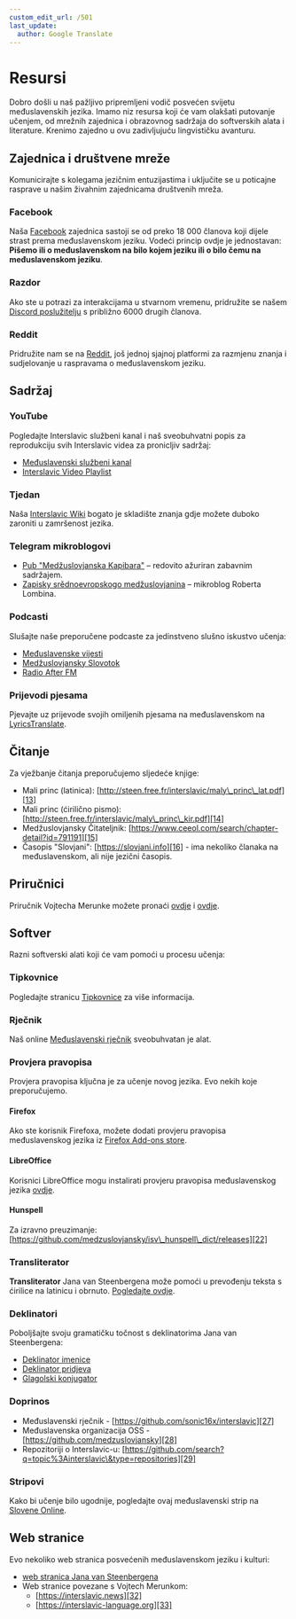 ```yaml
---
custom_edit_url: /501
last_update:
  author: Google Translate
---
```


# Resursi

Dobro došli u naš pažljivo pripremljeni vodič posvećen svijetu međuslavenskih jezika. Imamo niz resursa koji će vam olakšati putovanje učenjem, od mrežnih zajednica i obrazovnog sadržaja do softverskih alata i literature. Krenimo zajedno u ovu zadivljujuću lingvističku avanturu.

## Zajednica i društvene mreže

Komunicirajte s kolegama jezičnim entuzijastima i uključite se u poticajne rasprave u našim živahnim zajednicama društvenih mreža.

### Facebook

Naša [Facebook][1] zajednica sastoji se od preko 18 000 članova koji dijele strast prema međuslavenskom jeziku. Vodeći princip ovdje je jednostavan: **Pišemo ili o međuslavenskom na bilo kojem jeziku ili o bilo čemu na međuslavenskom jeziku**.

### Razdor

Ako ste u potrazi za interakcijama u stvarnom vremenu, pridružite se našem [Discord poslužitelju][2] s približno 6000 drugih članova.

### Reddit

Pridružite nam se na [Reddit][3], još jednoj sjajnoj platformi za razmjenu znanja i sudjelovanje u raspravama o međuslavenskom jeziku.

## Sadržaj

### YouTube

Pogledajte Interslavic službeni kanal i naš sveobuhvatni popis za reprodukciju svih Interslavic videa za pronicljiv sadržaj:

- [Međuslavenski službeni kanal][4]
- [Interslavic Video Playlist][5]

### Tjedan

Naša [Interslavic Wiki][6] bogato je skladište znanja gdje možete duboko zaroniti u zamršenost jezika.

### Telegram mikroblogovi

- [Pub "Medžuslovjanska Kapibara"][7] – redovito ažuriran zabavnim sadržajem.
- [Zapisky srědnoevropskogo medžuslovjanina][8] – mikroblog Roberta Lombina.

### Podcasti

Slušajte naše preporučene podcaste za jedinstveno slušno iskustvo učenja:

- [Međuslavenske vijesti][9]
- [Medžuslovjansky Slovotok][10]
- [Radio After FM][11]

### Prijevodi pjesama

Pjevajte uz prijevode svojih omiljenih pjesama na međuslavenskom na [LyricsTranslate][12].

## Čitanje

Za vježbanje čitanja preporučujemo sljedeće knjige:

- Mali princ (latinica): [http://steen.free.fr/interslavic/maly\_princ\_lat.pdf][13]
- Mali princ (ćirilično pismo): [http://steen.free.fr/interslavic/maly\_princ\_kir.pdf][14]
- Medžuslovjansky Čitateljnik: [https://www.ceeol.com/search/chapter-detail?id=791191][15]
- Časopis "Slovjani": [https://slovjani.info][16] - ima nekoliko članaka na međuslavenskom, ali nije jezični časopis.

## Priručnici

Priručnik Vojtecha Merunke možete pronaći [ovdje][17] i [ovdje][15].

## Softver

Razni softverski alati koji će vam pomoći u procesu učenja:

### Tipkovnice

Pogledajte stranicu [Tipkovnice][18] za više informacija.

### Rječnik

Naš online [Međuslavenski rječnik][19] sveobuhvatan je alat.

### Provjera pravopisa

Provjera pravopisa ključna je za učenje novog jezika. Evo nekih koje preporučujemo.

#### Firefox

Ako ste korisnik Firefoxa, možete dodati provjeru pravopisa međuslavenskog jezika iz [Firefox Add-ons store][20].

#### LibreOffice

Korisnici LibreOffice mogu instalirati provjeru pravopisa međuslavenskog jezika [ovdje][21].

#### Hunspell

Za izravno preuzimanje: [https://github.com/medzuslovjansky/isv\_hunspell\_dict/releases][22]

### Transliterator

**Transliterator** Jana van Steenbergena može pomoći u prevođenju teksta s ćirilice na latinicu i obrnuto. [Pogledajte ovdje][23].

### Deklinatori

Poboljšajte svoju gramatičku točnost s deklinatorima Jana van Steenbergena:

- [Deklinator imenice][24]
- [Deklinator pridjeva][25]
- [Glagolski konjugator][26]

### Doprinos

- Međuslavenski rječnik - [https://github.com/sonic16x/interslavic][27]
- Međuslavenska organizacija OSS - [https://github.com/medzuslovjansky][28]
- Repozitoriji o Interslavic-u: [https://github.com/search?q=topic%3Ainterslavic\&type=repositories][29]

### Stripovi

Kako bi učenje bilo ugodnije, pogledajte ovaj međuslavenski strip na [Slovene Online][30].

## Web stranice

Evo nekoliko web stranica posvećenih međuslavenskom jeziku i kulturi:

- [web stranica Jana van Steenbergena][31]
- Web stranice povezane s Vojtech Merunkom:
  - [https://interslavic.news][32]
  - [https://interslavic-language.org][33]

[1]: https://www.facebook.com/groups/interslavic

[2]: https://discord.com/invite/n3saqm27QW

[3]: https://www.reddit.com/r/interslavic/

[4]: https://www.youtube.com/channel/UCShYXuD2TyJlYd9UWUUiYiA

[5]: https://www.youtube.com/playlist?list=PLT_X5HnKrXoiL3a5oK9Tv977JI8ijvFNM

[6]: https://isv.miraheze.org/

[7]: https://t.me/interslavicthings

[8]: https://t.me/zapiskysm

[9]: https://interslavic.news/podkast

[10]: https://linktr.ee/medzuslovjansky.slovotok

[11]: https://tyflonet.com/siciliano/arhiv/

[12]: https://lyricstranslate.com/language/interslavic

[13]: http://steen.free.fr/interslavic/maly_princ_lat.pdf

[14]: http://steen.free.fr/interslavic/maly_princ_kir.pdf

[15]: https://www.ceeol.com/search/chapter-detail?id=791191

[16]: https://slovjani.info

[17]: https://www.patro.cz/interslavic-zonal-constructed-language/

[18]: ./keyboards.md

[19]: https://interslavic-dictionary.com/

[20]: https://addons.mozilla.org/en-US/firefox/addon/interslavic-spellcheck/

[21]: https://extensions.libreoffice.org/en/extensions/show/15995

[22]: https://github.com/medzuslovjansky/isv_hunspell_dict/releases

[23]: http://steen.free.fr/interslavic/transliterator.html

[24]: http://steen.free.fr/interslavic/declinator.html

[25]: http://steen.free.fr/interslavic/adjectivator.html

[26]: http://steen.free.fr/interslavic/conjugator.html

[27]: https://github.com/sonic16x/interslavic

[28]: https://github.com/medzuslovjansky

[29]: https://github.com/search?q=topic%3Ainterslavic&type=repositories

[30]: https://slovene.online/animation/1.0/msl/index.html

[31]: http://steen.free.fr/interslavic

[32]: https://interslavic.news

[33]: https://interslavic-language.org

